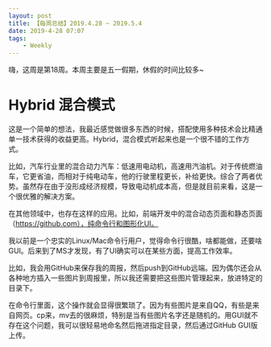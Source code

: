 ```yaml
---
layout: post
title: 【每周总结】2019.4.28 ~ 2019.5.4
date: 2019-4-28 07:07
tags:
    - Weekly
---
```


嗨，这周是第18周。本周主要是五一假期，休假的时间比较多~

# Hybrid 混合模式

这是一个简单的想法，我最近感觉做很多东西的时候，搭配使用多种技术会比精通单一技术获得的收益更高。Hybrid，混合模式听起来也是一个很不错的工作方式。

比如，汽车行业里的混合动力汽车：低速用电动机，高速用汽油机。对于传统燃油车，它更省油，而相对于纯电动车，他的行驶里程更长，补给更快。综合了两者优势。虽然存在由于没形成经济规模，导致电动机成本高，但是就目前来看，这是一个很优雅的解决方案。

在其他领域中，也存在这样的应用。比如，前端开发中的混合动态页面和静态页面（https://github.com），纯命令行和图形化UI。

我以前是一个忠实的Linux/Mac命令行用户，觉得命令行很酷，啥都能做，还要啥GUI。后来到了MS才发现，有了UI确实可以在某些方面，提高工作效率。

比如，我会用GitHub来保存我的周报，然后push到GitHub远端。因为偶尔还会从各种地方插入一些图片到周报里，所以我还需要把这些图片管理起来，放进特定的目录下。

在命令行里面，这个操作就会显得很繁琐了。因为有些图片是来自QQ，有些是来自网页。cp来，mv去的很麻烦，特别是当有些图片名字还是随机的。用GUI就不存在这个问题，我可以很轻易地命名然后拖进指定目录，然后通过GitHub GUI版上传。